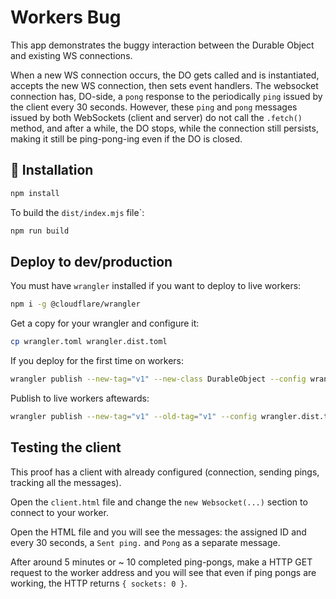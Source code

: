 Workers Bug
===========

This app demonstrates the buggy interaction between the Durable Object and existing WS connections.

When a new WS connection occurs, the DO gets called and is instantiated, accepts the new WS connection, then sets event handlers.
The websocket connection has, DO-side, a `pong` response to the periodically `ping` issued by the client every 30 seconds.
However, these `ping` and `pong` messages issued by both WebSockets (client and server) do not call the `.fetch()` method, and after a while, the DO stops, while the connection still persists, making it still be ping-pong-ing even if the DO is closed.

## 🚀 Installation

```bash
npm install
```

To build the `dist/index.mjs` file`:

```bash
npm run build
```

## Deploy to dev/production

You must have `wrangler` installed if you want to deploy to live workers:

```bash
npm i -g @cloudflare/wrangler
```

Get a copy for your wrangler and configure it:

```bash
cp wrangler.toml wrangler.dist.toml
```

If you deploy for the first time on workers:

```bash
wrangler publish --new-tag="v1" --new-class DurableObject --config wrangler.dist.toml
```

Publish to live workers aftewards:

```bash
wrangler publish --new-tag="v1" --old-tag="v1" --config wrangler.dist.toml
```

## Testing the client

This proof  has a client with already configured (connection, sending pings, tracking all the messages).

Open the `client.html` file and change the `new Websocket(...)` section to connect to your worker.

Open the HTML file and you will see the messages: the assigned ID and every 30 seconds, a `Sent ping.` and `Pong` as a separate message.

After around 5 minutes or ~ 10 completed ping-pongs, make a HTTP GET request to the worker address and you will see that even if ping pongs are working, the HTTP returns `{ sockets: 0 }`.
